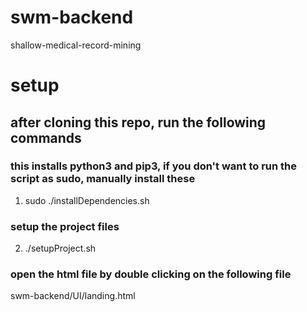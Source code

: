 # swm-backend
shallow-medical-record-mining


# setup
## after cloning this repo, run the following commands
### this installs python3 and pip3, if you don't want to run the script as sudo, manually install these
1. sudo ./installDependencies.sh

### setup the project files
2. ./setupProject.sh

### open the html file by double clicking on the following file
swm-backend/UI/landing.html
